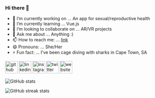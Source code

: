 ### Hi there 👋

- 🔭 I’m currently working on ... An app for sexual/reproductive health
- 🌱 I’m currently learning ... Vue.js
- 👯 I’m looking to collaborate on ... AR/VR projects
- 💬 Ask me about ... Anything :)
- 📫 How to reach me: ... [link](https://twitter.com/thedigitalmari)
- 😄 Pronouns: ... She/Her
- ⚡ Fun fact: ... I've been cage diving with sharks in Cape Town, SA

[<img src='https://cdn.jsdelivr.net/npm/simple-icons@3.0.1/icons/github.svg' alt='github' height='40'>](https://github.com/mariquisha)  [<img src='https://cdn.jsdelivr.net/npm/simple-icons@3.0.1/icons/linkedin.svg' alt='linkedin' height='40'>](https://www.linkedin.com/in/mariquisha/)  [<img src='https://cdn.jsdelivr.net/npm/simple-icons@3.0.1/icons/instagram.svg' alt='instagram' height='40'>](https://www.instagram.com/thedigitalmari/)  [<img src='https://cdn.jsdelivr.net/npm/simple-icons@3.0.1/icons/twitter.svg' alt='twitter' height='40'>](https://twitter.com/thedigitalmari)  [<img src='https://cdn.jsdelivr.net/npm/simple-icons@3.0.1/icons/icloud.svg' alt='website' height='40'>](www.thedigitalmari.com)  

![GitHub stats](https://github-readme-stats.vercel.app/api?username=mariquisha&show_icons=true)  

![GitHub streak stats](https://github-readme-streak-stats.herokuapp.com/?user=mariquisha)  

